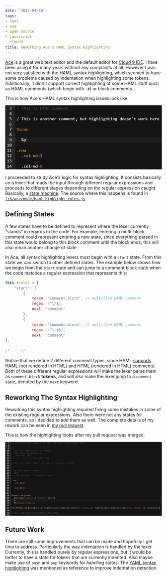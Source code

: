 ```yaml
---
date: '2017-04-10'
tags:
- haml
- ace
- open source
- javascript
- cloud9
title: Reworking Ace's HAML Syntax Highlighting
---
```


[Ace](https://github.com/ajaxorg/ace) is a great web text editor and the default editor for [Cloud 9 IDE](https://c9.io). I have been using it for many years without any complaints at all. However I was not very satisfied with the HAML syntax highlighting, which seemed to have some problems caused by indentation when highlighting some tokens. Additionally, it didn't support correct highlighting of some HAML stuff such as HAML comments (which begin with `-#`) or block comments.

This is how Ace's HAML syntax highlighting issues look like:

![HAML Highlighting Issues](/posts/reworking-ace-s-haml-syntax-highlighting/haml_bad_highlighting.jpg)

I proceeded to study Ace's logic for syntax highlighting. It consists basically on a lexer that reads the input through different regular expressions and proceeds to different stages depending on the regular expression caught. Basically, a [state machine](https://en.wikipedia.org/wiki/Finite-state_machine). The source where this happens is found in [`lib/ace/mode/haml_highlight_rules.js`](https://github.com/ajaxorg/ace/blob/master/lib/ace/mode/haml_highlight_rules.js)

## Defining States

A few states have to be defined to represent where the lexer currently "stands" in regards to the code. For example, entering a multi-block comment could represent entering a new state, since everything parsed in this state would belong to this block comment until the block ends, this will also mean another change of state.

In Ace, all syntax highlighting lexers must begin with a `start` state. From this state we can switch to other defined states. The example below shows how we begin from the `start` state and can jump to a comment block state when the code matches a regular expression that represents this:

```javascript
this.$rules = {
    "start": [
        {
            token: "comment.block", // multiline HTML comment
            regex: /^\/$/,
            next: "comment"
        },
        {
            token: "comment.block", // multiline HAML comment
            regex: /^\-#$/,
            next: "comment"
},

/* ... */
```

Notice that we define 2 different comment types, since HAML [supports](http://haml.info/docs/yardoc/file.REFERENCE.html) HAML (not rendered in HTML) and HTML (rendered in HTML) comments. Both of these different regular expressions will make the lexer parse them as `comment.block` **tokens**, and will also make the lexer jump to a `comment` state, denoted by the `next` keyword.

<!--more-->

## Reworking The Syntax Highlighting

Reworking this syntax highlighting required fixing some mistakes in some of the existing regular expressions. Also there were not any states for comments, so I decided to add them as well. The complete details of my rework can be seen in [my pull request](https://github.com/ajaxorg/ace/pull/3251).

This is how the highlighting looks after my pull request was merged:

![HAML correct highlighting](/posts/reworking-ace-s-haml-syntax-highlighting/haml_good_highlighting.jpg)

## Future Work

There are still some improvements that can be made and hopefully I get time to address. Particularly the way indentation is handled by the lexer. Currently, this is handled purely by regular expressions, but it would be better to have a state for tokens that are currently indented. Also maybe make use of `push` and `pop` keywords for handling states. The [YAML syntax highlighting](https://github.com/ajaxorg/ace/blob/master/lib/ace/mode/yaml_highlight_rules.js#L74) was mentioned as reference to improve indentation detection.